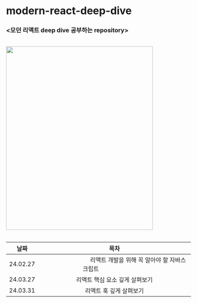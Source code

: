 # modern-react-deep-dive

### <모던 리액트 deep dive 공부하는 repository>

<br />

<img src="https://github.com/yookeunbyul/modern-react-deep-dive/assets/91243651/38d272e9-6a8e-41eb-9314-cb6090ab0814" width="400" height="500"/>

<br />
<br />

| 날짜     |                                                                                                                                                                                                         목차                                                                                                                                                                                                         |
| -------- | :------------------------------------------------------------------------------------------------------------------------------------------------------------------------------------------------------------------------------------------------------------------------------------------------------------------------------------------------------------------------------------------------------------------: |
| 24.02.27 | &nbsp;&nbsp;&nbsp;&nbsp;&nbsp;&nbsp;&nbsp;&nbsp;&nbsp;&nbsp;&nbsp;&nbsp;&nbsp;&nbsp;&nbsp;&nbsp;&nbsp;&nbsp;&nbsp;&nbsp;&nbsp;&nbsp;&nbsp;&nbsp;&nbsp;&nbsp;&nbsp;&nbsp;&nbsp;&nbsp;리액트 개발을 위해 꼭 알아야 할 자바스크립트&nbsp;&nbsp;&nbsp;&nbsp;&nbsp;&nbsp;&nbsp;&nbsp;&nbsp;&nbsp;&nbsp;&nbsp;&nbsp;&nbsp;&nbsp;&nbsp;&nbsp;&nbsp;&nbsp;&nbsp;&nbsp;&nbsp;&nbsp;&nbsp;&nbsp;&nbsp;&nbsp;&nbsp;&nbsp;&nbsp; |
| 24.03.27 |                                                                                                                                                                                            리액트 핵심 요소 깊게 살펴보기                                                                                                                                                                                            |
| 24.03.31 |                                                                                                                                                                                               리액트 훅 깊게 살펴보기                                                                                                                                                                                                |
